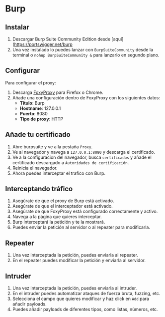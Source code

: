 # Burp

## Instalar

1. Descargar Burp Suite Community Edition desde [aquí](https://portswigger.net/burp
2. Una vez instalado lo puedes lanzar con `BurpSuiteCommunity` desde la terminal o `nohup BurpSuiteCommunity &` para lanzarlo en segundo plano.

## Configurar

Para configurar el proxy:

1. Descarga [FoxyProxy](https://addons.mozilla.org/es/firefox/addon/foxyproxy-standard/) para Firefox o Chrome.
2. Añade una configuración dentro de FoxyProxy con los siguientes datos:
   - **Titulo**: Burp
   - **Hostname**: 127.0.0.1
   - **Puerto**: 8080
   - **Tipo de proxy**: HTTP

## Añade tu certificado

1. Abre burpsuite y ve a la pestaña `Proxy`.
2. Ve al navegador y navega a `127.0.0.1:8080` y descarga el certificado.
3. Ve a la configuracion del navegador, busca `certificados` y añade el certificado descargado a `Autoridades de certificación`.
4. Reinicia el navegador.
5. Ahora puedes interceptar el trafico con Burp.

## Interceptando tráfico

1. Asegúrate de que el proxy de Burp está activado.
2. Asegúrate de que el interceptador está activado.
3. Asegúrate de que FoxyProxy está configurado correctamente y activo.
4. Navega a la página que quieres interceptar.
5. Burp interceptará la petición y te la mostrará.
6. Puedes enviar la petición al servidor o al repeater para modificarla.

## Repeater

1. Una vez interceptada la petición, puedes enviarla al repeater.
2. En el repeater puedes modificar la petición y enviarla al servidor.

## Intruder

1. Una vez interceptada la petición, puedes enviarla al intruder.
2. En el intruder puedes automatizar ataques de fuerza bruta, fuzzing, etc.
3. Selecciona el campo que quieres modificar y haz click en `Add` para añadir payloads.
4. Puedes añadir payloads de diferentes tipos, como listas, números, etc.
